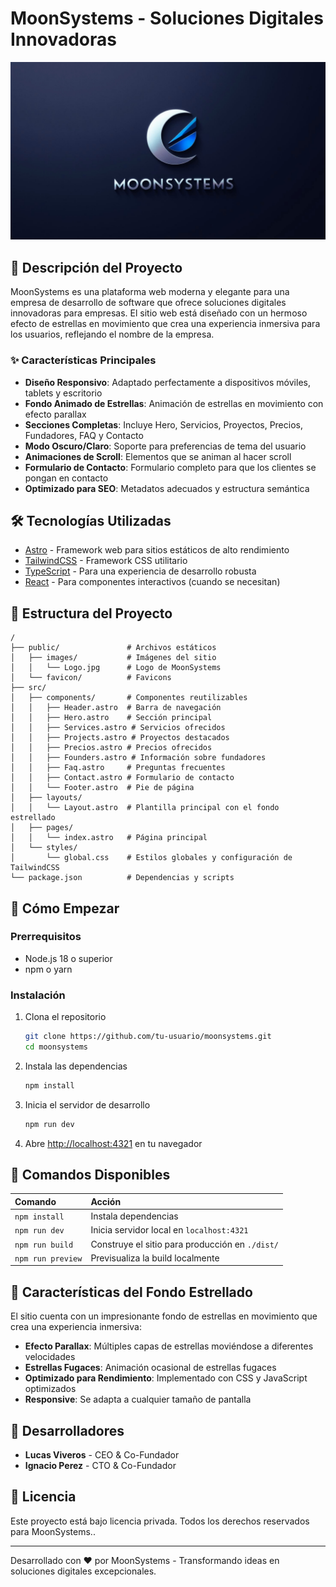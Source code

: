 # MoonSystems - Soluciones Digitales Innovadoras

![MoonSystems Logo](/public/images/Logo.jpg)

## 🚀 Descripción del Proyecto

MoonSystems es una plataforma web moderna y elegante para una empresa de desarrollo de software que ofrece soluciones digitales innovadoras para empresas. El sitio web está diseñado con un hermoso efecto de estrellas en movimiento que crea una experiencia inmersiva para los usuarios, reflejando el nombre de la empresa.

### ✨ Características Principales

- **Diseño Responsivo**: Adaptado perfectamente a dispositivos móviles, tablets y escritorio
- **Fondo Animado de Estrellas**: Animación de estrellas en movimiento con efecto parallax
- **Secciones Completas**: Incluye Hero, Servicios, Proyectos, Precios, Fundadores, FAQ y Contacto
- **Modo Oscuro/Claro**: Soporte para preferencias de tema del usuario
- **Animaciones de Scroll**: Elementos que se animan al hacer scroll
- **Formulario de Contacto**: Formulario completo para que los clientes se pongan en contacto
- **Optimizado para SEO**: Metadatos adecuados y estructura semántica

## 🛠️ Tecnologías Utilizadas

- [Astro](https://astro.build/) - Framework web para sitios estáticos de alto rendimiento
- [TailwindCSS](https://tailwindcss.com/) - Framework CSS utilitario
- [TypeScript](https://www.typescriptlang.org/) - Para una experiencia de desarrollo robusta
- [React](https://react.dev/) - Para componentes interactivos (cuando se necesitan)

## 📁 Estructura del Proyecto

```text
/
├── public/               # Archivos estáticos
│   ├── images/           # Imágenes del sitio
│   │   └── Logo.jpg      # Logo de MoonSystems
│   └── favicon/          # Favicons
├── src/
│   ├── components/       # Componentes reutilizables
│   │   ├── Header.astro  # Barra de navegación
│   │   ├── Hero.astro    # Sección principal
│   │   ├── Services.astro # Servicios ofrecidos
│   │   ├── Projects.astro # Proyectos destacados
│   │   ├── Precios.astro # Precios ofrecidos
│   │   ├── Founders.astro # Información sobre fundadores
│   │   ├── Faq.astro     # Preguntas frecuentes
│   │   ├── Contact.astro # Formulario de contacto
│   │   └── Footer.astro  # Pie de página
│   ├── layouts/
│   │   └── Layout.astro  # Plantilla principal con el fondo estrellado
│   ├── pages/
│   │   └── index.astro   # Página principal
│   └── styles/
│       └── global.css    # Estilos globales y configuración de TailwindCSS
└── package.json          # Dependencias y scripts
```

## 🚀 Cómo Empezar

### Prerrequisitos

- Node.js 18 o superior
- npm o yarn

### Instalación

1. Clona el repositorio
   ```sh
   git clone https://github.com/tu-usuario/moonsystems.git
   cd moonsystems
   ```

2. Instala las dependencias
   ```sh
   npm install
   ```

3. Inicia el servidor de desarrollo
   ```sh
   npm run dev
   ```

4. Abre [http://localhost:4321](http://localhost:4321) en tu navegador

## 🧞 Comandos Disponibles

| Comando                   | Acción                                           |
| :------------------------ | :----------------------------------------------- |
| `npm install`             | Instala dependencias                             |
| `npm run dev`             | Inicia servidor local en `localhost:4321`        |
| `npm run build`           | Construye el sitio para producción en `./dist/`  |
| `npm run preview`         | Previsualiza la build localmente                 |

## 🌟 Características del Fondo Estrellado

El sitio cuenta con un impresionante fondo de estrellas en movimiento que crea una experiencia inmersiva:

- **Efecto Parallax**: Múltiples capas de estrellas moviéndose a diferentes velocidades
- **Estrellas Fugaces**: Animación ocasional de estrellas fugaces
- **Optimizado para Rendimiento**: Implementado con CSS y JavaScript optimizados
- **Responsive**: Se adapta a cualquier tamaño de pantalla

## 👥 Desarrolladores

- **Lucas Viveros** - CEO & Co-Fundador
- **Ignacio Perez** - CTO & Co-Fundador

## 📝 Licencia

Este proyecto está bajo licencia privada. Todos los derechos reservados para MoonSystems..

---

Desarrollado con ❤️ por MoonSystems - Transformando ideas en soluciones digitales excepcionales.
